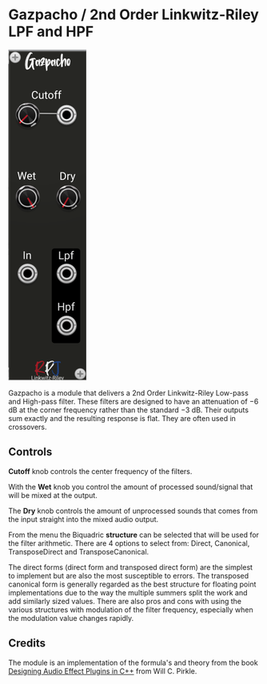 # Gazpacho / 2nd Order Linkwitz-Riley LPF and HPF <a name="gazpacho"></a>
![gazpacho image](./gazpacho.png)

Gazpacho is a module that delivers a 2nd Order Linkwitz-Riley Low-pass and High-pass filter. These filters are designed to have an attenuation of −6 dB at the corner frequency rather than the standard −3 dB. Their outputs sum exactly  and the resulting response is flat. They are often used in crossovers.

## Controls
**Cutoff** knob controls the center frequency of the filters.

With the **Wet** knob you control the amount of processed sound/signal that will be mixed at the output.

The **Dry** knob controls the amount of unprocessed sounds that comes from the input straight into the mixed audio output.

From the menu the Biquadric **structure** can be selected that will be used for the filter arithmetic. There are 4 options to select from: Direct, Canonical, TransposeDirect and TransposeCanonical.

The direct forms (direct form and transposed direct form) are the simplest to implement but are also the  most susceptible to errors. The transposed canonical form is generally regarded as the best structure 
for floating point implementations due to the way the multiple summers split the work and add similarly sized values. There are also pros and cons with using the various structures with modulation  of the filter frequency, especially when the modulation value changes rapidly. 

## Credits
The module is an implementation of the formula's and theory from the book [Designing Audio Effect Plugins in C++](https://www.amazon.co.uk/Designing-Software-Synthesizer-Plugins-Audio/dp/0367510464) from Will C. Pirkle.